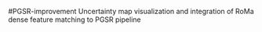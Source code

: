 #PGSR-improvement
Uncertainty map visualization and integration of RoMa dense feature matching to PGSR pipeline

